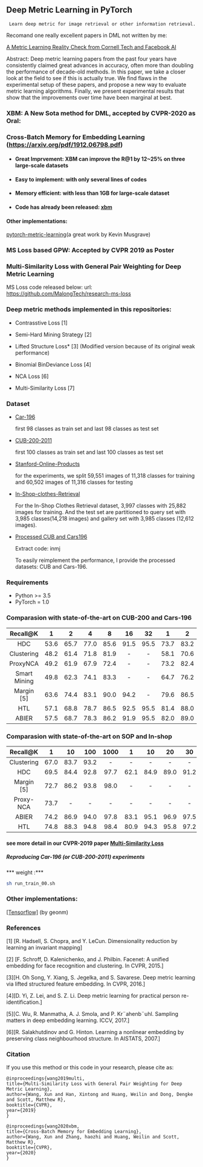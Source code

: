 ## Deep Metric Learning in PyTorch

     Learn deep metric for image retrieval or other information retrieval. 
    
Recomand one really excellent papers in DML not written by me:

[A Metric Learning Reality Check from Cornell Tech and Facebook AI](https://arxiv.org/pdf/2003.08505.pdf)

Abstract: Deep metric learning papers from the past four years have consistently claimed great advances in accuracy, often more than doubling the performance of decade-old methods. In this paper, we take a closer look at the field to see if this is actually true. We find flaws in the experimental setup of these papers, and propose a new way to evaluate metric learning algorithms. Finally, we present experimental results that show that the improvements over time have been marginal at best.



### XBM: A New Sota method for DML, accepted by CVPR-2020 as Oral:

### Cross-Batch Memory for Embedding Learning (https://arxiv.org/pdf/1912.06798.pdf) 

  - #### Great Imprvement: XBM can improve the R@1 by 12~25% on three large-scale datasets

  - #### Easy to implement: with only several lines of codes

  - #### Memory efficient: with less than 1GB for large-scale dataset
 
  - #### Code has already been released: [xbm](https://github.com/MalongTech/research-ms-loss/blob/master/ret_benchmark/modeling/xbm.py)
  
#### Other implementations:
[pytorch-metric-learning](https://kevinmusgrave.github.io/pytorch-metric-learning/losses/#crossbatchmemory)(a great work by Kevin Musgrave)
 

### MS Loss based GPW: Accepted by CVPR 2019 as Poster 
### Multi-Similarity Loss with General Pair Weighting for Deep Metric Learning 
MS Loss code released below:
url: https://github.com/MalongTech/research-ms-loss

           
### Deep metric methods implemented in this repositories:

- Contrasstive Loss [1]

- Semi-Hard Mining Strategy [2] 

- Lifted Structure Loss* [3] (Modified version because of its original weak performance) 

- Binomial BinDeviance Loss [4]

- NCA Loss [6]

- Multi-Similarity Loss [7]

### Dataset
- [Car-196](http://ai.stanford.edu/~jkrause/cars/car_devkit.tgz)

   first 98 classes as train set and last 98 classes as test set

- [CUB-200-2011](http://www.vision.caltech.edu/visipedia-data/CUB-200/images.tgz)

  first 100 classes as train set and last 100 classes as test set

- [Stanford-Online-Products](ftp://cs.stanford.edu/cs/cvgl/Stanford_Online_Products.zip)
  
  for the experiments, we split 59,551 images of 11,318 classes for training and 60,502 images of 11,316 classes for testing

- [In-Shop-clothes-Retrieval](ftp://cs.stanford.edu/cs/cvgl/Stanford_Online_Products.zip)
  
    For the In-Shop Clothes Retrieval dataset, 3,997 classes with 25,882 images for training.
    And the test set are partitioned to query set with 3,985 classes(14,218 images) and gallery set with 3,985 classes (12,612 images).

- [Processed CUB and Cars196](https://pan.baidu.com/s/1LPHi72JPupkvUy_1OIn6yA)
  
    Extract code: inmj
   
    To easily reimplement the performance, I provide the processed datasets: CUB and Cars-196. 


### Requirements
* Python >= 3.5
* PyTorch = 1.0
 
### Comparasion with state-of-the-art on CUB-200 and Cars-196

|Recall@K | 1 | 2 | 4 | 8 | 16 | 32 | 1 | 2 | 4 | 8 | 16 | 32|
 |:-:|:-:|:-:|:-:|:-:|:-:|:-:|:-:|:-:|:-:|:-:|:-:|:-:|
|HDC | 53.6 | 65.7 | 77.0 | 85.6 | 91.5 | 95.5 | 73.7 | 83.2 | 89.5 | 93.8 | 96.7 | 98.4|
|Clustering | 48.2 | 61.4 | 71.8 | 81.9 | - | - | 58.1 | 70.6 | 80.3 | 87.8 | - | -|
|ProxyNCA | 49.2 | 61.9 | 67.9 | 72.4 | - | - | 73.2 | 82.4 | 86.4 | 87.8 | - | -|
|Smart Mining | 49.8 | 62.3 | 74.1 | 83.3 | - | - | 64.7 | 76.2 | 84.2 | 90.2 | - | -|
|Margin [5] | 63.6| 74.4| 83.1| 90.0| 94.2 | - | 79.6| 86.5| 91.9| 95.1| 97.3 | - |
|HTL | 57.1| 68.8| 78.7| 86.5| 92.5| 95.5 | 81.4| 88.0| 92.7| 95.7| 97.4| 99.0 |
|ABIER |57.5 |68.7 |78.3 |86.2 |91.9 |95.5 |82.0 |89.0 |93.2 |96.1 |97.8 |98.7|


###  Comparasion with state-of-the-art on SOP and In-shop 

|Recall@K | 1 | 10 | 100 | 1000 | 1 | 10 | 20 | 30 | 40 | 50|
 |:-:|:-:|:-:|:-:|:-:|:-:|:-:|:-:|:-:|:-:|:-:|
|Clustering | 67.0 | 83.7 | 93.2 | - | -| -| -| -| - | -|
|HDC | 69.5 | 84.4 | 92.8 | 97.7 | 62.1 | 84.9 | 89.0 | 91.2 | 92.3 | 93.1|
|Margin [5] | 72.7 | 86.2 | 93.8 | 98.0 | -| -| - | -| -| -|
|Proxy-NCA | 73.7 | - | - | - | -| -| - | - | -| -|
|ABIER | 74.2 | 86.9 | 94.0 | 97.8 | 83.1 | 95.1 | 96.9 | 97.5 | 97.8 | 98.0|
|HTL | 74.8| 88.3| 94.8| 98.4 | 80.9| 94.3| 95.8| 97.2| 97.4| 97.8 ||

#### see more detail in our CVPR-2019 paper [Multi-Similarity Loss](https://arxiv.org/pdf/1904.06627.pdf)

##### Reproducing Car-196 (or CUB-200-2011) experiments 
*** weight :***

```bash
sh run_train_00.sh
```
### Other implementations:
<p><a href="https://github.com/geonm/tf_ms_loss"> [Tensorflow]</a> (by geonm)

### References

[1] [R. Hadsell, S. Chopra, and Y. LeCun. Dimensionality reduction
by learning an invariant mapping]

[2] [F. Schroff, D. Kalenichenko, and J. Philbin. Facenet: A unified
embedding for face recognition and clustering. In CVPR,
2015.] 

[3][H. Oh Song, Y. Xiang, S. Jegelka, and S. Savarese. Deep
metric learning via lifted structured feature embedding. In
CVPR, 2016.]

[4][D. Yi, Z. Lei, and S. Z. Li. Deep metric learning for practical
person re-identification.]

[5][C. Wu, R. Manmatha, A. J. Smola, and P. Kr¨ahenb¨uhl. Sampling
matters in deep embedding learning. ICCV, 2017.]

[6][R. Salakhutdinov and G. Hinton. Learning a nonlinear embedding
by preserving class neighbourhood structure. In
AISTATS, 2007.]


### Citation

If you use this method or this code in your research, please cite as:

    @inproceedings{wang2019multi,
    title={Multi-Similarity Loss with General Pair Weighting for Deep Metric Learning},
    author={Wang, Xun and Han, Xintong and Huang, Weilin and Dong, Dengke and Scott, Matthew R},
    booktitle={CVPR},
    year={2019}
    }
    
    @inproceedings{wang2020xbm,
    title={Cross-Batch Memory for Embedding Learning},
    author={Wang, Xun and Zhang, haozhi and Huang, Weilin and Scott, Matthew R},
    booktitle={CVPR},
    year={2020}
    }
